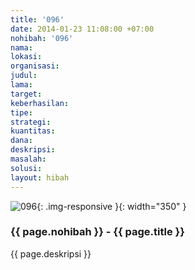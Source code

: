 ```yaml
---
title: '096'
date: 2014-01-23 11:08:00 +07:00
nohibah: '096'
nama:
lokasi:
organisasi:
judul:
lama:
target:
keberhasilan:
tipe:
strategi:
kuantitas:
dana:
deskripsi:
masalah:
solusi:
layout: hibah
---
```


![096](/static/img/hibahcms/096.png){: .img-responsive }{: width="350" }

### {{ page.nohibah }} - {{ page.title }}

{{ page.deskripsi }}
